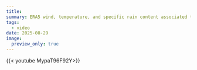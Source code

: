 ```yaml
---
title: 
summary: ERA5 wind, temperature, and specific rain content associated to Atmospheric River. Horizontal field is PWV from MIMIC.
tags:
  - video
date: 2025-08-29
image:
  preview_only: true
---
```

{{< youtube MypaT96F92Y>}}